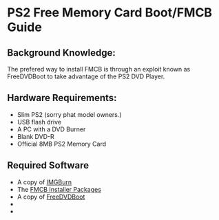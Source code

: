 # PS2 Free Memory Card Boot/FMCB Guide

## Background Knowledge:
The prefered way to install FMCB is through an exploit known as FreeDVDBoot to take advantage of the PS2 DVD Player.

## Hardware Requirements:
- Slim PS2 (sorry phat model owners.)
- USB flash drive
- A PC with a DVD Burner
- Blank DVD-R
- Official 8MB PS2 Memory Card

## Required Software
- A copy of [IMGBurn](https://www.imgburn.com/)
- The [FMCB Installer Packages](https://www.mediafire.com/file/5c93karba29sjf8/%5B190413%5DFMCB-1966-bin.7z/file)
- A copy of [FreeDVDBoot](https://github.com/CTurt/FreeDVDBoot/blob/master/PREBUILT%20ISOs/All%20PS2%20Slims%20-%20English%20language.iso)
- 
- 
